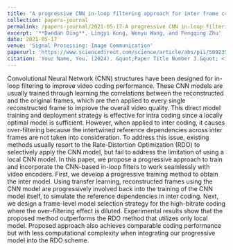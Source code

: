```yaml
---
title: "A progressive CNN in-loop filtering approach for inter frame coding"
collection: papers-journal
permalink: /papers-journal/2021-05-17-A progressive CNN in-loop filtering approach for inter frame coding
excerpt: '**Dandan Ding**, Lingyi Kong, Wenyu Wang, and Fengqing Zhu'
date: 2021-05-17
venue: 'Signal Processing: Image Communication'
paperurl: 'https://www.sciencedirect.com/science/article/abs/pii/S0923596521000321'
citation: 'Your Name, You. (2024). &quot;Paper Title Number 3.&quot; <i>GitHub Journal of Bugs</i>. 1(3).'
---
```


Convolutional Neural Network (CNN) structures have been designed for in-loop filtering to improve video coding performance. These CNN models are usually trained through learning the correlations between the reconstructed and the original frames, which are then applied to every single reconstructed frame to improve the overall video quality. This direct model training and deployment strategy is effective for intra coding since a locally optimal model is sufficient. However, when applied to inter coding, it causes over-filtering because the intertwined reference dependencies across inter frames are not taken into consideration. To address this issue, existing methods usually resort to the Rate-Distortion Optimization (RDO) to selectively apply the CNN model, but fail to address the limitation of using a local CNN model. In this paper, we propose a progressive approach to train and incorporate the CNN-based in-loop filters to work seamlessly with video encoders. First, we develop a progressive training method to obtain the inter model. Using transfer learning, reconstructed frames using the CNN model are progressively involved back into the training of the CNN model itself, to simulate the reference dependencies in inter coding. Next, we design a frame-level model selection strategy for the high-bitrate coding where the over-filtering effect is diluted. Experimental results show that the proposed method outperforms the RDO method that utilizes only local model. Proposed approach also achieves comparable coding performance but with less computational complexity when integrating our progressive model into the RDO scheme.